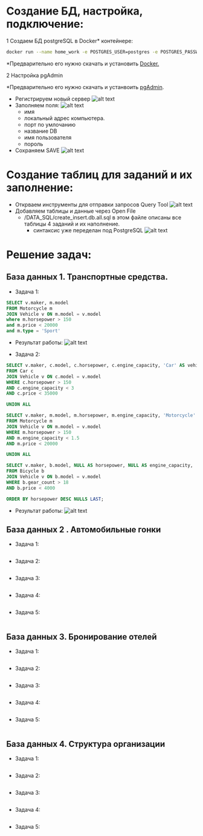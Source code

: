 # Создание БД, настройка, подключение:

1 Создаем БД postgreSQL в Docker\* контейнере:

```bash
docker run --name home_work -e POSTGRES_USER=postgres -e POSTGRES_PASSWORD=postgres -e POSTGRES_DB=postgres -p 5432:5432 -d postgres:13
```

\*Предварительно его нужно скачать и установить [Docker.](https://www.docker.com/)

2 Настройка pgAdmin

\*Предварительно его нужно скачать и устанвоить [pgAdmin](https://www.pgadmin.org/download/pgadmin-4-windows/).

- Регистрируем новый сервер
  ![alt text](/image/start.jpg)
- Заполняем поля:
  ![alt text](/image/config1.jpg)
  - имя
  - локальный адрес компьютера.
  - порт по умлочанию
  - название DB
  - имя пользователя
  - пороль
- Сохраняем SAVE
  ![alt text](/image/config2.jpg)

# Создание таблиц для заданий и их заполнение:

- Открваем инструменты для отправки запросов Query Tool
  ![alt text](/image/work_space.jpg)
- Добавляем таблицы и данные через Open File
  - /DATA_SQL/create_insert.db.all.sql в этом файле описаны все таблицы 4 заданий и их наполнение.
    - синтаксис уже переделан под PostgreSQL
      ![alt text](/image/add_file.jpg)

# Решение задач:

## База данных 1. Транспортные средства.

- Задача 1:

```sql
SELECT v.maker, m.model
FROM Motorcycle m
JOIN Vehicle v ON m.model = v.model
where m.horsepower > 150
and m.price < 20000
and m.type = 'Sport'
```

- Результат работы:
  ![alt text](/image/db.1.1.jpg)

- Задача 2:

```sql
SELECT v.maker, c.model, c.horsepower, c.engine_capacity, 'Car' AS vehicle_type
FROM Car c
JOIN Vehicle v ON c.model = v.model
WHERE c.horsepower > 150
AND c.engine_capacity < 3
AND c.price < 35000

UNION ALL

SELECT v.maker, m.model, m.horsepower, m.engine_capacity, 'Motorcycle' AS vehicle_type
FROM Motorcycle m
JOIN Vehicle v ON m.model = v.model
WHERE m.horsepower > 150
AND m.engine_capacity < 1.5
AND m.price < 20000

UNION ALL

SELECT v.maker, b.model, NULL AS horsepower, NULL AS engine_capacity, 'Bicycle' AS vehicle_type
FROM Bicycle b
JOIN Vehicle v ON b.model = v.model
WHERE b.gear_count > 18
AND b.price < 4000

ORDER BY horsepower DESC NULLS LAST;
```

- Результат работы:
  ![alt text](/image/db.1.2.jpg)

## База данных 2 . Автомобильные гонки

- Задача 1:

```sql


```

- Задача 2:

```sql


```

- Задача 3:

```sql

```

- Задача 4:

```sql


```

- Задача 5:

```sql


```

## База данных 3. Бронирование отелей

- Задача 1:

```sql


```

- Задача 2:

```sql


```

- Задача 3:

```sql

```

- Задача 4:

```sql


```

- Задача 5:

```sql


```

## База данных 4. Структура организации

- Задача 1:

```sql


```

- Задача 2:

```sql


```

- Задача 3:

```sql

```

- Задача 4:

```sql


```

- Задача 5:

```sql


```
